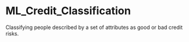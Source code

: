 # ML_Credit_Classification
Classifying people described by a set of attributes as good or bad credit risks.
